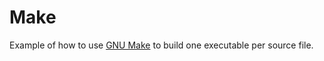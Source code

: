 # Make
Example of how to use [GNU Make][make] to build one executable per source file.

[make]: https://www.gnu.org/software/make/
